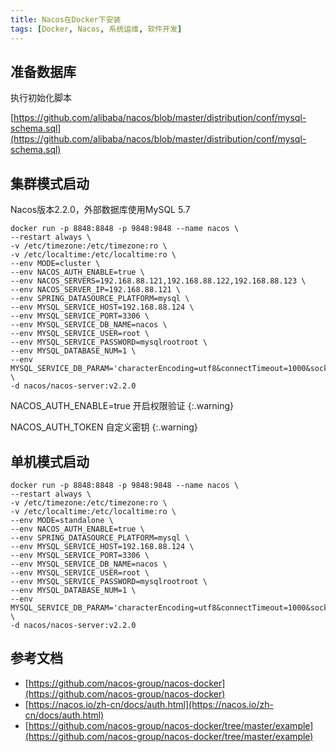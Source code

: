 ```yaml
---
title: Nacos在Docker下安装
tags: [Docker, Nacos, 系统运维, 软件开发]
---
```


## 准备数据库

执行初始化脚本

[https://github.com/alibaba/nacos/blob/master/distribution/conf/mysql-schema.sql](https://github.com/alibaba/nacos/blob/master/distribution/conf/mysql-schema.sql)

## 集群模式启动

Nacos版本2.2.0，外部数据库使用MySQL 5.7

```shell
docker run -p 8848:8848 -p 9848:9848 --name nacos \
--restart always \
-v /etc/timezone:/etc/timezone:ro \
-v /etc/localtime:/etc/localtime:ro \
--env MODE=cluster \
--env NACOS_AUTH_ENABLE=true \
--env NACOS_SERVERS=192.168.88.121,192.168.88.122,192.168.88.123 \
--env NACOS_SERVER_IP=192.168.88.121 \
--env SPRING_DATASOURCE_PLATFORM=mysql \
--env MYSQL_SERVICE_HOST=192.168.88.124 \
--env MYSQL_SERVICE_PORT=3306 \
--env MYSQL_SERVICE_DB_NAME=nacos \
--env MYSQL_SERVICE_USER=root \
--env MYSQL_SERVICE_PASSWORD=mysqlrootroot \
--env MYSQL_DATABASE_NUM=1 \
--env MYSQL_SERVICE_DB_PARAM='characterEncoding=utf8&connectTimeout=1000&socketTimeout=3000&autoReconnect=true&useSSL=false&serverTimezone=GMT%2B8' \
-d nacos/nacos-server:v2.2.0
```

NACOS_AUTH_ENABLE=true 开启权限验证
{:.warning}

NACOS_AUTH_TOKEN 自定义密钥
{:.warning}


## 单机模式启动

```shell
docker run -p 8848:8848 -p 9848:9848 --name nacos \
--restart always \
-v /etc/timezone:/etc/timezone:ro \
-v /etc/localtime:/etc/localtime:ro \
--env MODE=standalone \
--env NACOS_AUTH_ENABLE=true \
--env SPRING_DATASOURCE_PLATFORM=mysql \
--env MYSQL_SERVICE_HOST=192.168.88.124 \
--env MYSQL_SERVICE_PORT=3306 \
--env MYSQL_SERVICE_DB_NAME=nacos \
--env MYSQL_SERVICE_USER=root \
--env MYSQL_SERVICE_PASSWORD=mysqlrootroot \
--env MYSQL_DATABASE_NUM=1 \
--env MYSQL_SERVICE_DB_PARAM='characterEncoding=utf8&connectTimeout=1000&socketTimeout=3000&autoReconnect=true&useSSL=false&serverTimezone=GMT%2B8' \
-d nacos/nacos-server:v2.2.0
```

## 参考文档

* [https://github.com/nacos-group/nacos-docker](https://github.com/nacos-group/nacos-docker)
* [https://nacos.io/zh-cn/docs/auth.html](https://nacos.io/zh-cn/docs/auth.html)
* [https://github.com/nacos-group/nacos-docker/tree/master/example](https://github.com/nacos-group/nacos-docker/tree/master/example)